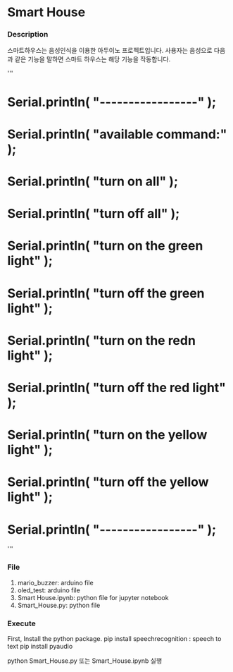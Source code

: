 # Smart House

### Description

스마트하우스는 음성인식을 이용한 아두이노 프로젝트입니다.
사용자는 음성으로 다음과 같은 기능을 말하면 스마트 하우스는 해당 기능을 작동합니다.

'''
#     Serial.println( "-----------------" );  
#     Serial.println( "available command:" );  
#     Serial.println( "turn on all" ); 
#     Serial.println( "turn off all" ); 
#     Serial.println( "turn on the green light" );  
#     Serial.println( "turn off the green light" );  
#     Serial.println( "turn on the redn light" );  
#     Serial.println( "turn off the red light" );  
#     Serial.println( "turn on the yellow light" );  
#     Serial.println( "turn off the yellow light" );  
#     Serial.println( "-----------------" );
'''


### File

1. mario_buzzer: arduino file
2. oled_test: arduino file
3. Smart House.ipynb: python file for jupyter notebook
4. Smart_House.py: python file 

### Execute

First, Install the python package.
pip install speechrecognition : speech to text
pip install pyaudio 

python Smart_House.py
또는
Smart_House.ipynb 실행